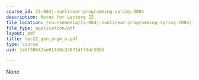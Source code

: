 ```yaml
---
course_id: 15-084j-nonlinear-programming-spring-2004
description: Notes for Lecture 22.
file_location: /coursemedia/15-084j-nonlinear-programming-spring-2004/1e6f58647ae01450c24871dff1dc5095_lec22_gen_prgm_o.pdf
file_type: application/pdf
layout: pdf
title: lec22_gen_prgm_o.pdf
type: course
uid: 1e6f58647ae01450c24871dff1dc5095

---
```

None